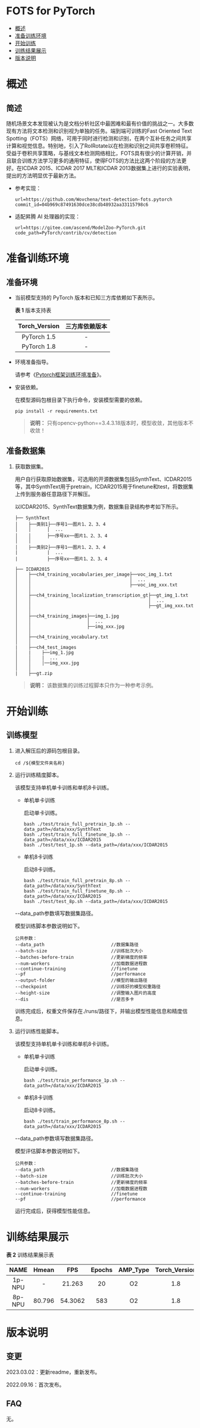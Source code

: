 # FOTS for PyTorch

- [概述](https://gitee.com/ascend/docs-openmind/blob/master/guide/modelzoo/pytorch_model/tutorials/概述.md)
- [准备训练环境](https://gitee.com/ascend/docs-openmind/blob/master/guide/modelzoo/pytorch_model/tutorials/准备训练环境.md)
- [开始训练](https://gitee.com/ascend/docs-openmind/blob/master/guide/modelzoo/pytorch_model/tutorials/开始训练.md)
- [训练结果展示](https://gitee.com/ascend/docs-openmind/blob/master/guide/modelzoo/pytorch_model/tutorials/训练结果展示.md)
- [版本说明](https://gitee.com/ascend/docs-openmind/blob/master/guide/modelzoo/pytorch_model/tutorials/版本说明.md)

# 概述

## 简述

随机场景文本发现被认为是文档分析社区中最困难和最有价值的挑战之一。大多数现有方法将文本检测和识别视为单独的任务。端到端可训练的Fast Oriented Text Spotting（FOTS）网络，可用于同时进行检测和识别，在两个互补任务之间共享计算和视觉信息。特别地，引入了RoIRotate以在检测和识别之间共享卷积特征。受益于卷积共享策略，与基线文本检测网络相比，FOTS具有很少的计算开销，并且联合训练方法学习更多的通用特征，使得FOTS的方法比这两个阶段的方法更好。在ICDAR 2015、ICDAR 2017 MLT和ICDAR 2013数据集上进行的实验表明，提出的方法明显优于最新方法。

- 参考实现：

  ```
  url=https://github.com/Wovchena/text-detection-fots.pytorch
  commit_id=04b969c87491630dce38cdb48932aa33115798c6
  ```

- 适配昇腾 AI 处理器的实现：

  ```
  url=https://gitee.com/ascend/ModelZoo-PyTorch.git
  code_path=PyTorch/contrib/cv/detection
  ```


# 准备训练环境

## 准备环境

- 当前模型支持的 PyTorch 版本和已知三方库依赖如下表所示。

  **表 1**  版本支持表

  | Torch_Version      | 三方库依赖版本                                 |
  | :--------: | :----------------------------------------------------------: |
  | PyTorch 1.5 | - |
  | PyTorch 1.8 | - |
  
- 环境准备指导。

  请参考《[Pytorch框架训练环境准备](https://www.hiascend.com/document/detail/zh/ModelZoo/pytorchframework/ptes)》。
  
- 安装依赖。

  在模型源码包根目录下执行命令，安装模型需要的依赖。
  ```
  pip install -r requirements.txt
  ```
  > **说明：** 
  >只有opencv-python==3.4.3.18版本时，模型收敛，其他版本不收敛！


## 准备数据集

1. 获取数据集。

   用户自行获取原始数据集，可选用的开源数据集包括SynthText、ICDAR2015等，其中SynthText用于pretrain，ICDAR2015用于finetune和test，将数据集上传到服务器任意路径下并解压。

   以ICDAR2015、SynthText数据集为例，数据集目录结构参考如下所示。

   ```
   ├── SynthText 
   │    ├──类别1├──序号1──图片1、2、3、4 
   │    │      │  ...         
   │    │      ├──序号xx──图片1、2、3、4 
   │    │                      
   │    ├──类别2├──序号1──图片1、2、3、4 
   |           |  ...
   |           ├──序号xx──图片1、2、3、4
   
   ├── ICDAR2015
   │    ├──ch4_training_vocabularies_per_image├──voc_img_1.txt
   │    │                                     │  ...         
   │    │                                     ├──voc_img_xxx.txt 
   │    │                                      
   │    ├──ch4_training_localization_transcription_gt├──gt_img_1.txt 
   │    │                                            │  ...
   │    │                                            ├──gt_img_xxx.txt
   │    │                      
   │    ├──ch4_training_images├──img_1.jpg 
   │    │                     │  ...           
   │    │                     ├──img_xxx.jpg 
   │    │                      
   │    ├──ch4_training_vocabulary.txt
   │    │  
   |    ├──ch4_test_images
   │    |    ├──img_1.jpg
   │    │    |  ...
   │    │    │──img_xxx.jpg
   │    │
   |    ├──gt.zip                           
   ```

   > **说明：** 该数据集的训练过程脚本只作为一种参考示例。

# 开始训练

## 训练模型

1. 进入解压后的源码包根目录。

   ```
   cd /${模型文件夹名称} 
   ```

2. 运行训练精度脚本。

   该模型支持单机单卡训练和单机8卡训练。

   - 单机单卡训练

     启动单卡训练。

     ```
     bash ./test/train_full_pretrain_1p.sh --data_path=/data/xxx/SynthText
     bash ./test/train_full_finetune_1p.sh --data_path=/data/xxx/ICDAR2015 
     bash ./test/test_1p.sh --data_path=/data/xxx/ICDAR2015
     ```

   - 单机8卡训练

     启动8卡训练。

     ```
     bash ./test/train_full_pretrain_8p.sh --data_path=/data/xxx/SynthText
     bash ./test/train_full_finetune_8p.sh --data_path=/data/xxx/ICDAR2015 
     bash ./test/test_8p.sh --data_path=/data/xxx/ICDAR2015
     ```

   --data_path参数填写数据集路径。

   模型训练脚本参数说明如下。

   ```
   公共参数：
   --data_path                         //数据集路径
   --batch-size                        //训练批次大小
   --batches-before-train              //更新梯度的频率
   --num-workers                       //加载数据进程数      
   --continue-training                 //finetune
   --pf                                //performance
   --output-folder                     //模型的输出路径
   --checkpoint                        //训练好的模型权重路径
   --height-size                       //调整输入图片的高度
   --dis                               //是否多卡
   ```

   训练完成后，权重文件保存在./runs/路径下，并输出模型性能信息和精度信息。

3. 运行训练性能脚本。

   该模型支持单机单卡训练和单机8卡训练。

   - 单机单卡训练

     启动单卡训练。

     ```
     bash ./test/train_performance_1p.sh --data_path=/data/xxx/ICDAR2015
     ```

   - 单机8卡训练

     启动8卡训练。

     ```
     bash ./test/train_performance_8p.sh --data_path=/data/xxx/ICDAR2015
     ```

   --data_path参数填写数据集路径。
   
   模型评估脚本参数说明如下。
   
   ```
   公共参数：
   --data_path                         //数据集路径
   --batch-size                        //训练批次大小
   --batches-before-train              //更新梯度的频率
   --num-workers                       //加载数据进程数      
   --continue-training                 //finetune
   --pf                                //performance
   ```
   
   运行完成后，获得模型性能信息。

# 训练结果展示

**表 2** 训练结果展示表

|  NAME  | Hmean  |   FPS   | Epochs | AMP_Type | Torch_Version |
| :----: | :----: | :-----: | :----: | :------: | :-----------: |
| 1p-NPU |   -    | 21.263  |   20   |    O2    |      1.8      |
| 8p-NPU | 80.796 | 54.3062 |  583   |    O2    |      1.8      |

# 版本说明

## 变更

2023.03.02：更新readme，重新发布。

2022.09.16：首次发布。

## FAQ

无。